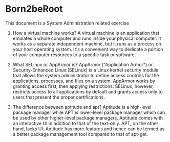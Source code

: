 # Born2beRoot
This document is a System Administration related exercise

1. How a virtual machine works?
A virtual machine is an application that emulates a whole computer and runs inside your physical computer. It works as a separate independent machine, but it runs as a process on your host operating system. It's a convenient way to dedicate a portion of your computer resources to a specific task or software.

2. What SELinux or AppArmor is?
AppArmor ("Application Armor") or Security-Enhanced Linux (SELinux) is a Linux kernel security module that allows the system administrator to define access controls for the applications, processes, and files on a system. AppArmor works by granting access first, then applying restrictions. SELinux, however, restricts access to all applications by default and grants access only to users that present the proper certifications.

3. The difference between aptitude and apt?
Aptitude is a high-level package manager while APT is lower-level package manager which can be used by other higher-level package managers. Aptitude comes with an interactive UI in addition to that of the text-only. APT, on the other hand, lacks UI. Aptitude has more features and hence can be termed as a better package management tool compared to that of apt-get.
